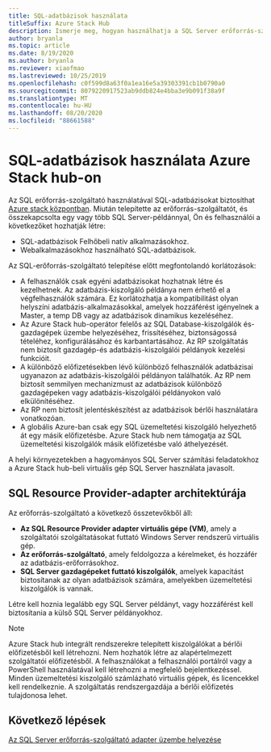 ```yaml
---
title: SQL-adatbázisok használata
titleSuffix: Azure Stack Hub
description: Ismerje meg, hogyan használhatja a SQL Server erőforrás-szolgáltatót az SQL-adatbázisok szolgáltatásként való használatára Azure Stack hub-ban.
author: bryanla
ms.topic: article
ms.date: 8/19/2020
ms.author: bryanla
ms.reviewer: xiaofmao
ms.lastreviewed: 10/25/2019
ms.openlocfilehash: c0f599d8a63f0a1ea16e5a39303391cb1b0790a0
ms.sourcegitcommit: 8079220917523ab9ddb824e4bba3e9b091f38a9f
ms.translationtype: MT
ms.contentlocale: hu-HU
ms.lasthandoff: 08/20/2020
ms.locfileid: "88661588"
---
```

# <a name="use-sql-databases-on-azure-stack-hub"></a>SQL-adatbázisok használata Azure Stack hub-on

Az SQL erőforrás-szolgáltató használatával SQL-adatbázisokat biztosíthat [Azure stack központban](azure-stack-overview.md). Miután telepítette az erőforrás-szolgáltatót, és összekapcsolta egy vagy több SQL Server-példánnyal, Ön és felhasználói a következőket hozhatják létre:

- SQL-adatbázisok Felhőbeli natív alkalmazásokhoz.
- Webalkalmazásokhoz használható SQL-adatbázisok.

Az SQL-erőforrás-szolgáltató telepítése előtt megfontolandó korlátozások:

- A felhasználók csak egyéni adatbázisokat hozhatnak létre és kezelhetnek. Az adatbázis-kiszolgáló példánya nem érhető el a végfelhasználók számára. Ez korlátozhatja a kompatibilitást olyan helyszíni adatbázis-alkalmazásokkal, amelyek hozzáférést igényelnek a Master, a temp DB vagy az adatbázisok dinamikus kezeléséhez.
- Az Azure Stack hub-operátor felelős az SQL Database-kiszolgálók és-gazdagépek üzembe helyezéséhez, frissítéséhez, biztonságossá tételéhez, konfigurálásához és karbantartásához. Az RP szolgáltatás nem biztosít gazdagép-és adatbázis-kiszolgálói példányok kezelési funkcióit.
- A különböző előfizetésekben lévő különböző felhasználók adatbázisai ugyanazon az adatbázis-kiszolgálói példányon találhatók. Az RP nem biztosít semmilyen mechanizmust az adatbázisok különböző gazdagépeken vagy adatbázis-kiszolgálói példányokon való elkülönítéséhez.
- Az RP nem biztosít jelentéskészítést az adatbázisok bérlői használatára vonatkozóan.
- A globális Azure-ban csak egy SQL üzemeltetési kiszolgáló helyezhető át egy másik előfizetésbe. Azure Stack hub nem támogatja az SQL üzemeltetési kiszolgálók másik előfizetésbe való áthelyezését.

A helyi környezetekben a hagyományos SQL Server számítási feladatokhoz a Azure Stack hub-beli virtuális gép SQL Server használata javasolt.

## <a name="sql-resource-provider-adapter-architecture"></a>SQL Resource Provider-adapter architektúrája

Az erőforrás-szolgáltató a következő összetevőkből áll:

- **Az SQL Resource Provider adapter virtuális gépe (VM)**, amely a szolgáltatói szolgáltatásokat futtató Windows Server rendszerű virtuális gép.
- **Az erőforrás-szolgáltató**, amely feldolgozza a kérelmeket, és hozzáfér az adatbázis-erőforrásokhoz.
- **SQL Server gazdagépeket futtató kiszolgálók**, amelyek kapacitást biztosítanak az olyan adatbázisok számára, amelyekben üzemeltetési kiszolgálók is vannak.

Létre kell hoznia legalább egy SQL Server példányt, vagy hozzáférést kell biztosítania a külső SQL Server példányokhoz.

> [!NOTE]
> Azure Stack hub integrált rendszerekre telepített kiszolgálókat a bérlői előfizetésből kell létrehozni. Nem hozhatók létre az alapértelmezett szolgáltatói előfizetésből. A felhasználókat a felhasználói portálról vagy a PowerShell használatával kell létrehozni a megfelelő bejelentkezéssel. Minden üzemeltetési kiszolgáló számlázható virtuális gépek, és licencekkel kell rendelkeznie. A szolgáltatás rendszergazdája a bérlői előfizetés tulajdonosa lehet.

## <a name="next-steps"></a>Következő lépések

[Az SQL Server erőforrás-szolgáltató adapter üzembe helyezése](azure-stack-sql-resource-provider-deploy.md)
